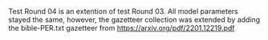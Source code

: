 Test Round 04 is an extention of test Round 03. All model parameters stayed the same, however, the gazetteer collection was extended by adding the bible-PER.txt gazetteer from https://arxiv.org/pdf/2201.12219.pdf

